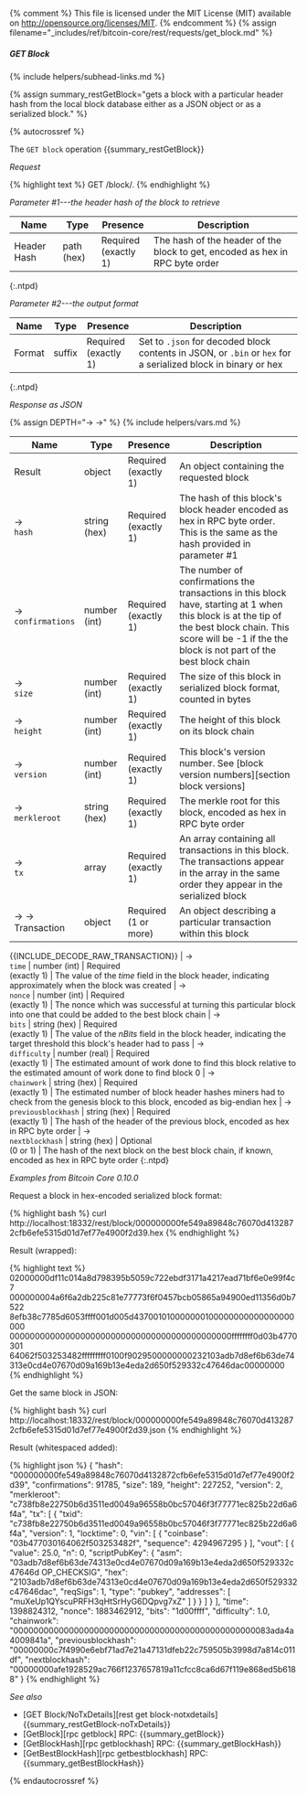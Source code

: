 {% comment %}
This file is licensed under the MIT License (MIT) available on
http://opensource.org/licenses/MIT.
{% endcomment %}
{% assign filename="_includes/ref/bitcoin-core/rest/requests/get_block.md" %}

##### GET Block
{% include helpers/subhead-links.md %}

{% assign summary_restGetBlock="gets a block with a particular header hash from the local block database either as a JSON object or as a serialized block." %}

{% autocrossref %}

The `GET block` operation {{summary_restGetBlock}}

*Request*

{% highlight text %}
GET /block/<hash>.<format>
{% endhighlight %}

*Parameter #1---the header hash of the block to retrieve*

| Name             | Type         | Presence                    | Description
|------------------|--------------|-----------------------------|----------------
| Header Hash      | path (hex)   | Required<br>(exactly 1)     | The hash of the header of the block to get, encoded as hex in RPC byte order
{:.ntpd}

*Parameter #2---the output format*

| Name             | Type         | Presence                    | Description
|------------------|--------------|-----------------------------|----------------
| Format           | suffix       | Required<br>(exactly 1)     | Set to `.json` for decoded block contents in JSON, or `.bin` or `hex` for a serialized block in binary or hex
{:.ntpd}

*Response as JSON*

{% assign DEPTH="→ →" %}
{% include helpers/vars.md %}

| Name                     | Type              | Presence                    | Description
|--------------------------|-------------------|-----------------------------|----------------
| Result                   | object            | Required<br>(exactly 1)     | An object containing the requested block
| →<br>`hash`              | string (hex)      | Required<br>(exactly 1)     | The hash of this block's block header encoded as hex in RPC byte order.  This is the same as the hash provided in parameter #1
| →<br>`confirmations`     | number (int)      | Required<br>(exactly 1)     | The number of confirmations the transactions in this block have, starting at 1 when this block is at the tip of the best block chain.  This score will be -1 if the the block is not part of the best block chain
| →<br>`size`              | number (int)      | Required<br>(exactly 1)     | The size of this block in serialized block format, counted in bytes
| →<br>`height`            | number (int)      | Required<br>(exactly 1)     | The height of this block on its block chain
| →<br>`version`           | number (int)      | Required<br>(exactly 1)     | This block's version number.  See [block version numbers][section block versions]
| →<br>`merkleroot`        | string (hex)      | Required<br>(exactly 1)     | The merkle root for this block, encoded as hex in RPC byte order
| →<br>`tx`                | array             | Required<br>(exactly 1)     | An array containing all transactions in this block.  The transactions appear in the array in the same order they appear in the serialized block
| → →<br>Transaction       | object            | Required<br>(1 or more)     | An object describing a particular transaction within this block
{{INCLUDE_DECODE_RAW_TRANSACTION}}
| →<br>`time`              | number (int)      | Required<br>(exactly 1)     | The value of the *time* field in the block header, indicating approximately when the block was created
| →<br>`nonce`             | number (int)      | Required<br>(exactly 1)     | The nonce which was successful at turning this particular block into one that could be added to the best block chain
| →<br>`bits`              | string (hex)      | Required<br>(exactly 1)     | The value of the *nBits* field in the block header, indicating the target threshold this block's header had to pass
| →<br>`difficulty`        | number (real)     | Required<br>(exactly 1)     | The estimated amount of work done to find this block relative to the estimated amount of work done to find block 0
| →<br>`chainwork`         | string (hex)      | Required<br>(exactly 1)     | The estimated number of block header hashes miners had to check from the genesis block to this block, encoded as big-endian hex
| →<br>`previousblockhash` | string (hex)      | Required<br>(exactly 1)     | The hash of the header of the previous block, encoded as hex in RPC byte order
| →<br>`nextblockhash`     | string (hex)      | Optional<br>(0 or 1)        | The hash of the next block on the best block chain, if known, encoded as hex in RPC byte order
{:.ntpd}

*Examples from Bitcoin Core 0.10.0*

Request a block in hex-encoded serialized block format:

{% highlight bash %}
curl http://localhost:18332/rest/block/000000000fe549a89848c76070d4132872cfb6efe5315d01d7ef77e4900f2d39.hex
{% endhighlight %}

Result (wrapped):

{% highlight text %}
02000000df11c014a8d798395b5059c722ebdf3171a4217ead71bf6e0e99f4c7\
000000004a6f6a2db225c81e77773f6f0457bcb05865a94900ed11356d0b7522\
8efb38c7785d6053ffff001d005d437001010000000100000000000000000000\
00000000000000000000000000000000000000000000ffffffff0d03b4770301\
64062f503253482fffffffff0100f9029500000000232103adb7d8ef6b63de74\
313e0cd4e07670d09a169b13e4eda2d650f529332c47646dac00000000
{% endhighlight %}

Get the same block in JSON:

{% highlight bash %}
curl http://localhost:18332/rest/block/000000000fe549a89848c76070d4132872cfb6efe5315d01d7ef77e4900f2d39.json
{% endhighlight %}

Result (whitespaced added):

{% highlight json %}
{
    "hash": "000000000fe549a89848c76070d4132872cfb6efe5315d01d7ef77e4900f2d39",
    "confirmations": 91785,
    "size": 189,
    "height": 227252,
    "version": 2,
    "merkleroot": "c738fb8e22750b6d3511ed0049a96558b0bc57046f3f77771ec825b22d6a6f4a",
    "tx": [
        {
            "txid": "c738fb8e22750b6d3511ed0049a96558b0bc57046f3f77771ec825b22d6a6f4a",
            "version": 1,
            "locktime": 0,
            "vin": [
                {
                    "coinbase": "03b477030164062f503253482f",
                    "sequence": 4294967295
                }
            ],
            "vout": [
                {
                    "value": 25.0,
                    "n": 0,
                    "scriptPubKey": {
                        "asm": "03adb7d8ef6b63de74313e0cd4e07670d09a169b13e4eda2d650f529332c47646d OP_CHECKSIG",
                        "hex": "2103adb7d8ef6b63de74313e0cd4e07670d09a169b13e4eda2d650f529332c47646dac",
                        "reqSigs": 1,
                        "type": "pubkey",
                        "addresses": [
                            "muXeUp1QYscuPRFH3qHtSrHyG6DQpvg7xZ"
                        ]
                    }
                }
            ]
        }
    ],
    "time": 1398824312,
    "nonce": 1883462912,
    "bits": "1d00ffff",
    "difficulty": 1.0,
    "chainwork": "000000000000000000000000000000000000000000000000083ada4a4009841a",
    "previousblockhash": "00000000c7f4990e6ebf71ad7e21a47131dfeb22c759505b3998d7a814c011df",
    "nextblockhash": "00000000afe1928529ac766f1237657819a11cfcc8ca6d67f119e868ed5b6188"
}
{% endhighlight %}

*See also*

* [GET Block/NoTxDetails][rest get block-notxdetails] {{summary_restGetBlock-noTxDetails}}
* [GetBlock][rpc getblock] RPC: {{summary_getBlock}}
* [GetBlockHash][rpc getblockhash] RPC: {{summary_getBlockHash}}
* [GetBestBlockHash][rpc getbestblockhash] RPC: {{summary_getBestBlockHash}}

{% endautocrossref %}

